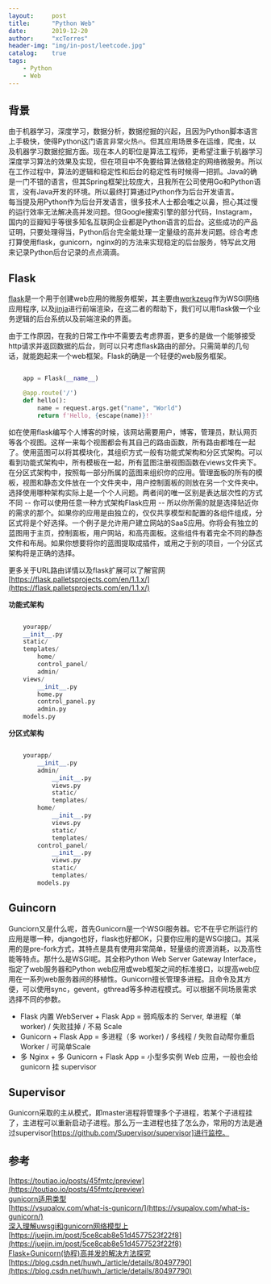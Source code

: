 ```yaml
---
layout:     post
title:      "Python Web"
date:       2019-12-20
author:     "xcTorres"
header-img: "img/in-post/leetcode.jpg"
catalog:    true
tags:
    - Python
    - Web
--- 
```

## 背景
由于机器学习，深度学习，数据分析，数据挖掘的兴起，且因为Python脚本语言上手极快，使得Python这门语言非常火热🔥。但其应用场景多在运维，爬虫，以及机器学习数据挖掘方面。现在本人的职位是算法工程师，更希望注重于机器学习深度学习算法的效果及实现，但在项目中不免要给算法做稳定的网络微服务。所以在工作过程中，算法的逻辑和稳定性和后台的稳定性有时候得一把抓。Java的确是一门不错的语言，但其Spring框架比较庞大，且我所在公司使用Go和Python语言，没有Java开发的环境。所以最终打算通过Python作为后台开发语言。  
每当提及用Python作为后台开发语言，很多技术人士都会嗤之以鼻，担心其过慢的运行效率无法解决高并发问题。但Google搜索引擎的部分代码，Instagram，国内的豆瓣知乎等很多知名互联网企业都是Python语言的后台。这些成功的产品证明，只要处理得当，Python后台完全能处理一定量级的高并发问题。综合考虑打算使用flask，gunicorn，nginx的的方法来实现稳定的后台服务，特写此文用来记录Python后台记录的点点滴滴。  

## Flask
[flask](https://github.com/pallets/flask)是一个用于创建web应用的微服务框架，其主要由[werkzeug](https://github.com/pallets/werkzeug)作为WSGI网络应用程序, 以及[jinja](https://github.com/pallets/jinja)进行前端渲染，在这二者的帮助下，我们可以用flask做一个业务逻辑的后台系统以及前端渲染的界面。  

由于工作原因，在我的日常工作中不需要去考虑界面，更多的是做一个能够接受http请求并返回数据的后台，则可以只考虑flask路由的部分。只需简单的几句话，就能跑起来一个web框架。Flask的确是一个轻便的web服务框架。

```python

    app = Flask(__name__)

    @app.route('/')
    def hello():
        name = request.args.get("name", "World")
        return f'Hello, {escape(name)}!'

```

如在使用flask编写个人博客的时候，该网站需要用户，博客，管理员，默认网页等各个视图。这样一来每个视图都会有其自己的路由函数，所有路由都堆在一起了。使用蓝图可以将其模块化，其组织方式一般有功能式架构和分区式架构。可以看到功能式架构中，所有模板在一起，所有蓝图注册视图函数在views文件夹下。在分区式架构中，按照每一部分所属的蓝图来组织你的应用。管理面板的所有的模板，视图和静态文件放在一个文件夹中，用户控制面板的则放在另一个文件夹中。选择使用哪种架构实际上是一个个人问题。两者间的唯一区别是表达层次性的方式不同 -- 你可以使用任意一种方式架构Flask应用 -- 所以你所需的就是选择贴近你的需求的那个。如果你的应用是由独立的，仅仅共享模型和配置的各组件组成，分区式将是个好选择。一个例子是允许用户建立网站的SaaS应用。你将会有独立的蓝图用于主页，控制面板，用户网站，和高亮面板。这些组件有着完全不同的静态文件和布局。如果你想要将你的蓝图提取成插件，或用之于别的项目，一个分区式架构将是正确的选择。  
  
更多关于URL路由详情以及flask扩展可以了解官网[https://flask.palletsprojects.com/en/1.1.x/](https://flask.palletsprojects.com/en/1.1.x/)

**功能式架构**
```python

    yourapp/
    __init__.py
    static/
    templates/
        home/
        control_panel/
        admin/
    views/
        __init__.py
        home.py
        control_panel.py
        admin.py
    models.py

```

**分区式架构**

```python

    yourapp/
        __init__.py
        admin/
            __init__.py
            views.py
            static/
            templates/
        home/
            __init__.py
            views.py
            static/
            templates/
        control_panel/
            __init__.py
            views.py
            static/
            templates/
        models.py

```

## Guincorn

Gunciorn又是什么呢，首先Gunicorn是一个WSGI服务器。它不在乎它所运行的应用是哪一种，django也好，flask也好都OK，只要你应用的是WSGI接口。其采用的是pre-fork方式，其特点是具有使用非常简单，轻量级的资源消耗，以及高性能等特点。那什么是WSGI呢。其全称Python Web Server Gateway Interface，指定了web服务器和Python web应用或web框架之间的标准接口，以提高web应用在一系列web服务器间的移植性。Gunicorn擅长管理多进程。且命令及其方便，可以使用sync，gevent，gthread等多种进程模式。可以根据不同场景需求选择不同的参数。

- Flask 内置 WebServer + Flask App = 弱鸡版本的 Server, 单进程（单 worker) / 失败挂掉 / 不易 Scale  
- Gunicorn + Flask App = 多进程（多 worker) / 多线程 / 失败自动帮你重启 Worker / 可简单Scale  
- 多 Nginx + 多 Gunicorn + Flask App = 小型多实例 Web 应用，一般也会给 gunicorn 挂 supervisor

## Supervisor
Gunicorn采取的主从模式，即master进程将管理多个子进程，若某个子进程挂了，主进程可以重新启动子进程。那么万一主进程也挂了怎么办，常用的方法是通过supervisor[https://github.com/Supervisor/supervisor]进行监控。

## 参考
[https://toutiao.io/posts/45fmtc/preview](https://toutiao.io/posts/45fmtc/preview)  
[gunicorn适用类型](https://medium.com/@genchilu/brief-introduction-about-the-types-of-worker-in-gunicorn-and-respective-suitable-scenario-67b0c0e7bd62)  
[https://vsupalov.com/what-is-gunicorn/](https://vsupalov.com/what-is-gunicorn/)  
[深入理解uwsgi和gunicorn网络模型上](http://xiaorui.cc/2017/02/16/%e6%b7%b1%e5%85%a5%e7%90%86%e8%a7%a3uwsgi%e5%92%8cgunicorn%e7%bd%91%e7%bb%9c%e6%a8%a1%e5%9e%8b%e4%b8%8a/)  
[https://juejin.im/post/5ce8cab8e51d4577523f22f8](https://juejin.im/post/5ce8cab8e51d4577523f22f8)  
[Flask+Gunicorn(协程)高并发的解决方法探究](https://youyou-tech.com/2019/09/11/Flask%2BGunicorn%28%E5%8D%8F%E7%A8%8B%29%E9%AB%98%E5%B9%B6/)  
[https://blog.csdn.net/huwh_/article/details/80497790](https://blog.csdn.net/huwh_/article/details/80497790)
